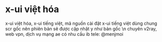 # x-ui việt hóa
x-ui việt hóa, x-ui tiếng việt, mã nguồn cài đặt  x-ui tiếng việt dùng chung scr gốc nên phiên bản sẽ được cập nhật y như bản gốc
\n
chuyên v2ray, web vpn, dịch vụ mạng ae có nhu cầu ib tele: @menjmoi
